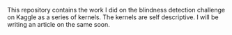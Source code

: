 This repository contains the work I did on the blindness detection challenge on Kaggle as a series of kernels.
The kernels are self descriptive. I will be writing an article on the same soon.
